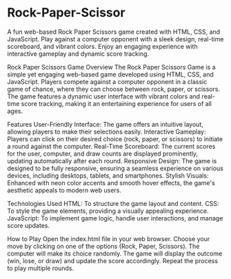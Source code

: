 # Rock-Paper-Scissor
A fun web-based Rock Paper Scissors game created with HTML, CSS, and JavaScript. Play against a computer opponent with a sleek design, real-time scoreboard, and vibrant colors. Enjoy an engaging experience with interactive gameplay and dynamic score tracking.


Rock Paper Scissors Game
Overview
The Rock Paper Scissors Game is a simple yet engaging web-based game developed using HTML, CSS, and JavaScript. Players compete against a computer opponent in a classic game of chance, where they can choose between rock, paper, or scissors. The game features a dynamic user interface with vibrant colors and real-time score tracking, making it an entertaining experience for users of all ages.

Features
User-Friendly Interface: The game offers an intuitive layout, allowing players to make their selections easily.
Interactive Gameplay: Players can click on their desired choice (rock, paper, or scissors) to initiate a round against the computer.
Real-Time Scoreboard: The current scores for the user, computer, and draw counts are displayed prominently, updating automatically after each round.
Responsive Design: The game is designed to be fully responsive, ensuring a seamless experience on various devices, including desktops, tablets, and smartphones.
Stylish Visuals: Enhanced with neon color accents and smooth hover effects, the game's aesthetic appeals to modern web users.


Technologies Used
HTML: To structure the game layout and content.
CSS: To style the game elements, providing a visually appealing experience.
JavaScript: To implement game logic, handle user interactions, and manage score updates.


How to Play
Open the index.html file in your web browser.
Choose your move by clicking on one of the options (Rock, Paper, Scissors).
The computer will make its choice randomly.
The game will display the outcome (win, lose, or draw) and update the score accordingly.
Repeat the process to play multiple rounds.
